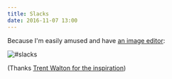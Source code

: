 ```yaml
---
title: Slacks
date: 2016-11-07 13:00
---
```


Because I'm easily amused and have [an image editor](http://www.flyingmeat.com/acorn/):

![#slacks](http://i.imgur.com/MjZ005e.png)

(Thanks [Trent Walton for the inspiration](https://twitter.com/TrentWalton/status/795712386690908161))
